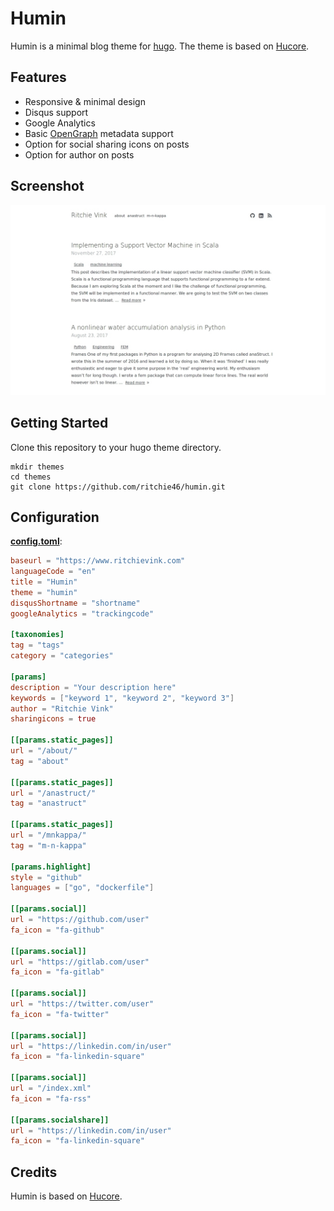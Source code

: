 # Humin

Humin is a minimal blog theme for [hugo](http://gohugo.io). The theme is based on [Hucore](https://github.com/mgjohansen/hucore).

## Features

* Responsive & minimal design
* Disqus support
* Google Analytics
* Basic [OpenGraph](http://ogp.me/) metadata support
* Option for social sharing icons on posts
* Option for author on posts

## Screenshot

![](https://raw.githubusercontent.com/ritchie46/humin/master/images/screenshot.png)


## Getting Started

Clone this repository to your hugo theme directory.

```
mkdir themes
cd themes
git clone https://github.com/ritchie46/humin.git
```

## Configuration

__[config.toml](https://github.com/mgjohansen/hucore/blob/master/exampleSite/config.toml)__:

```toml
baseurl = "https://www.ritchievink.com"
languageCode = "en"
title = "Humin"
theme = "humin"
disqusShortname = "shortname"
googleAnalytics = "trackingcode"

[taxonomies]
tag = "tags"
category = "categories"

[params]
description = "Your description here"
keywords = ["keyword 1", "keyword 2", "keyword 3"]
author = "Ritchie Vink"
sharingicons = true

[[params.static_pages]]
url = "/about/"
tag = "about"

[[params.static_pages]]
url = "/anastruct/"
tag = "anastruct"

[[params.static_pages]]
url = "/mnkappa/"
tag = "m-n-kappa"

[params.highlight]
style = "github"
languages = ["go", "dockerfile"]

[[params.social]]
url = "https://github.com/user"
fa_icon = "fa-github"

[[params.social]]
url = "https://gitlab.com/user"
fa_icon = "fa-gitlab"

[[params.social]]
url = "https://twitter.com/user"
fa_icon = "fa-twitter"

[[params.social]]
url = "https://linkedin.com/in/user"
fa_icon = "fa-linkedin-square"

[[params.social]]
url = "/index.xml"
fa_icon = "fa-rss"

[[params.socialshare]]
url = "https://linkedin.com/in/user"
fa_icon = "fa-linkedin-square"
```

## Credits

Humin is based on [Hucore](https://github.com/mgjohansen/hucore). 
